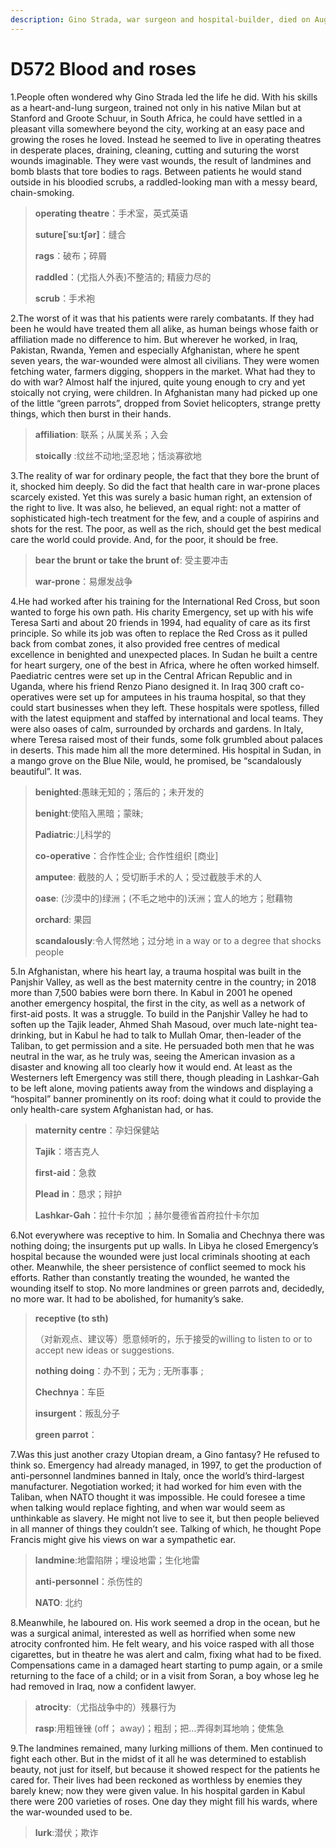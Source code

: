 ```yaml
---
description: Gino Strada, war surgeon and hospital-builder, died on August 13th, aged 73.
---
```


# D572 Blood and roses
1.People often wondered why Gino Strada led the life he did. With his skills as a heart-and-lung surgeon, trained not only in his native Milan but at Stanford and Groote Schuur, in South Africa, he could have settled in a pleasant villa somewhere beyond the city, working at an easy pace and growing the roses he loved. Instead he seemed to live in operating theatres in desperate places, draining, cleaning, cutting and suturing the worst wounds imaginable. They were vast wounds, the result of landmines and bomb blasts that tore bodies to rags. Between patients he would stand outside in his bloodied scrubs, a raddled-looking man with a messy beard, chain-smoking.

> **operating theatre**：手术室，英式英语
>
> **suture[ˈsuːtʃər]**：缝合
>
> **rags**：破布；碎屑
>
> **raddled**：(尤指人外表)不整洁的; 精疲力尽的
>
> **scrub**：手术袍
>

2.The worst of it was that his patients were rarely combatants. If they had been he would have treated them all alike, as human beings whose faith or affiliation made no difference to him. But wherever he worked, in Iraq, Pakistan, Rwanda, Yemen and especially Afghanistan, where he spent seven years, the war-wounded were almost all civilians. They were women fetching water, farmers digging, shoppers in the market. What had they to do with war? Almost half the injured, quite young enough to cry and yet stoically not crying, were children. In Afghanistan many had picked up one of the little “green parrots”, dropped from Soviet helicopters, strange pretty things, which then burst in their hands.

> **affiliation**: 联系；从属关系；入会
>
> **stoically** :纹丝不动地;坚忍地；恬淡寡欲地
>

3.The reality of war for ordinary people, the fact that they bore the brunt of it, shocked him deeply. So did the fact that health care in war-prone places scarcely existed. Yet this was surely a basic human right, an extension of the right to live. It was also, he believed, an equal right: not a matter of sophisticated high-tech treatment for the few, and a couple of aspirins and shots for the rest. The poor, as well as the rich, should get the best medical care the world could provide. And, for the poor, it should be free.

> **bear the brunt or take the brunt of**: 受主要冲击
>
> **war-prone**：易爆发战争
>

4.He had worked after his training for the International Red Cross, but soon wanted to forge his own path. His charity Emergency, set up with his wife Teresa Sarti and about 20 friends in 1994, had equality of care as its first principle. So while its job was often to replace the Red Cross as it pulled back from combat zones, it also provided free centres of medical excellence in benighted and unexpected places. In Sudan he built a centre for heart surgery, one of the best in Africa, where he often worked himself. Paediatric centres were set up in the Central African Republic and in Uganda, where his friend Renzo Piano designed it. In Iraq 300 craft co-operatives were set up for amputees in his trauma hospital, so that they could start businesses when they left. These hospitals were spotless, filled with the latest equipment and staffed by international and local teams. They were also oases of calm, surrounded by orchards and gardens. In Italy, where Teresa raised most of their funds, some folk grumbled about palaces in deserts. This made him all the more determined. His hospital in Sudan, in a mango grove on the Blue Nile, would, he promised, be “scandalously beautiful”. It was.

> **benighted**:愚昧无知的；落后的；未开发的
>
> **benight**:使陷入黑暗；蒙昧;
>
> **Padiatric**:儿科学的
>
> **co-operative**：合作性企业; 合作性组织 [商业]
>
> **amputee**: 截肢的人；受切断手术的人；受过截肢手术的人
>
> **oase**: (沙漠中的)绿洲；(不毛之地中的)沃洲；宜人的地方；慰藉物
>
> **orchard**: 果园
>
> **scandalously**:令人愕然地；过分地 in a way or to a degree that shocks people
>

5.In Afghanistan, where his heart lay, a trauma hospital was built in the Panjshir Valley, as well as the best maternity centre in the country; in 2018 more than 7,500 babies were born there. In Kabul in 2001 he opened another emergency hospital, the first in the city, as well as a network of first-aid posts. It was a struggle. To build in the Panjshir Valley he had to soften up the Tajik leader, Ahmed Shah Masoud, over much late-night tea-drinking, but in Kabul he had to talk to Mullah Omar, then-leader of the Taliban, to get permission and a site. He persuaded both men that he was neutral in the war, as he truly was, seeing the American invasion as a disaster and knowing all too clearly how it would end. At least as the Westerners left Emergency was still there, though pleading in Lashkar-Gah to be left alone, moving patients away from the windows and displaying a “hospital” banner prominently on its roof: doing what it could to provide the only health-care system Afghanistan had, or has.

> **maternity centre**：孕妇保健站
>
> **Tajik**：塔吉克人
>
> **first-aid**：急救
>
> **Plead in**：恳求；辩护
>
> **Lashkar-Gah**：拉什卡尔加 ；赫尔曼德省首府拉什卡尔加
>

6.Not everywhere was receptive to him. In Somalia and Chechnya there was nothing doing; the insurgents put up walls. In Libya he closed Emergency’s hospital because the wounded were just local criminals shooting at each other. Meanwhile, the sheer persistence of conflict seemed to mock his efforts. Rather than constantly treating the wounded, he wanted the wounding itself to stop. No more landmines or green parrots and, decidedly, no more war. It had to be abolished, for humanity’s sake.

> **receptive (to sth)**
>
> （对新观点、建议等）愿意倾听的，乐于接受的willing to listen to or to accept new ideas or suggestions.
>
> **nothing doing**：办不到；无为 ; 无所事事 ;
>
> **Chechnya**：车臣
>
> **insurgent**：叛乱分子
>
> **green parrot**：
>

7.Was this just another crazy Utopian dream, a Gino fantasy? He refused to think so. Emergency had already managed, in 1997, to get the production of anti-personnel landmines banned in Italy, once the world’s third-largest manufacturer. Negotiation worked; it had worked for him even with the Taliban, when NATO thought it was impossible. He could foresee a time when talking would replace fighting, and when war would seem as unthinkable as slavery. He might not live to see it, but then people believed in all manner of things they couldn’t see. Talking of which, he thought Pope Francis might give his views on war a sympathetic ear.

> **landmine**:地雷陷阱；埋设地雷；生化地雷
>
> **anti-personnel**：杀伤性的
>
> **NATO**: 北约
>

8.Meanwhile, he laboured on. His work seemed a drop in the ocean, but he was a surgical animal, interested as well as horrified when some new atrocity confronted him. He felt weary, and his voice rasped with all those cigarettes, but in theatre he was alert and calm, fixing what had to be fixed. Compensations came in a damaged heart starting to pump again, or a smile returning to the face of a child; or in a visit from Soran, a boy whose leg he had removed in Iraq, now a confident lawyer.

> **atrocity**:（尤指战争中的）残暴行为
>
> **rasp**:用粗锉锉 (off； away)；粗刮；把…弄得刺耳地响；使焦急
>

9.The landmines remained, many lurking millions of them. Men continued to fight each other. But in the midst of it all he was determined to establish beauty, not just for itself, but because it showed respect for the patients he cared for. Their lives had been reckoned as worthless by enemies they barely knew; now they were given value. In his hospital garden in Kabul there were 200 varieties of roses. One day they might fill his wards, where the war-wounded used to be.

> **lurk**:潜伏；欺诈
>

